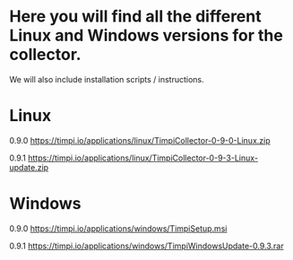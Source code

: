 # Here you will find all the different Linux and Windows versions for the collector. 
We will also include installation scripts / instructions.

# Linux

0.9.0
https://timpi.io/applications/linux/TimpiCollector-0-9-0-Linux.zip

0.9.1
https://timpi.io/applications/linux/TimpiCollector-0-9-3-Linux-update.zip

# Windows

0.9.0 
https://timpi.io/applications/windows/TimpiSetup.msi

0.9.1
https://timpi.io/applications/windows/TimpiWindowsUpdate-0.9.3.rar
